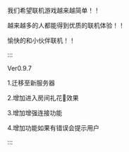 我们希望联机游戏越来越简单！！

越来越多的人都能得到优质的联机体验！！

愉快的和小伙伴联机！！


:::

Ver0.9.7

1.迁移至新服务器

2.增加进入房间礼花🎉效果

3.增加增强连接功能

4.增加功能如果有错误会提示用户

:::